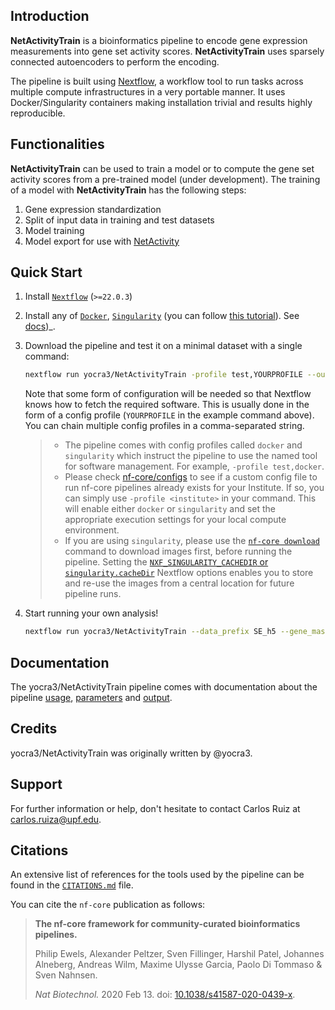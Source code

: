 ## Introduction

**NetActivityTrain** is a bioinformatics pipeline to encode gene expression measurements into gene set activity scores. **NetActivityTrain** uses sparsely connected autoencoders to perform the encoding.

The pipeline is built using [Nextflow](https://www.nextflow.io), a workflow tool to run tasks across multiple compute infrastructures in a very portable manner. It uses Docker/Singularity containers making installation trivial and results highly reproducible.

## Functionalities

**NetActivityTrain** can be used to train a model or to compute the gene set activity scores from a pre-trained model (under development). The training of a model with **NetActivityTrain** has the following steps:

1. Gene expression standardization
2. Split of input data in training and test datasets
3. Model training
4. Model export for use with [NetActivity](https://bioconductor.org/packages/release/bioc/html/NetActivity.html)

## Quick Start

1. Install [`Nextflow`](https://www.nextflow.io/docs/latest/getstarted.html#installation) (`>=22.0.3`)

2. Install any of [`Docker`](https://docs.docker.com/engine/installation/), [`Singularity`](https://www.sylabs.io/guides/3.0/user-guide/) (you can follow [this tutorial](https://singularity-tutorial.github.io/01-installation/)). See [docs](https://nf-co.re/usage/configuration#basic-configuration-profiles))_.

3. Download the pipeline and test it on a minimal dataset with a single command:

   ```bash
   nextflow run yocra3/NetActivityTrain -profile test,YOURPROFILE --outdir <OUTDIR>
   ```

   Note that some form of configuration will be needed so that Nextflow knows how to fetch the required software. This is usually done in the form of a config profile (`YOURPROFILE` in the example command above). You can chain multiple config profiles in a comma-separated string.

   > - The pipeline comes with config profiles called `docker` and `singularity` which instruct the pipeline to use the named tool for software management. For example, `-profile test,docker`.
   > - Please check [nf-core/configs](https://github.com/nf-core/configs#documentation) to see if a custom config file to run nf-core pipelines already exists for your Institute. If so, you can simply use `-profile <institute>` in your command. This will enable either `docker` or `singularity` and set the appropriate execution settings for your local compute environment.
   > - If you are using `singularity`, please use the [`nf-core download`](https://nf-co.re/tools/#downloading-pipelines-for-offline-use) command to download images first, before running the pipeline. Setting the [`NXF_SINGULARITY_CACHEDIR` or `singularity.cacheDir`](https://www.nextflow.io/docs/latest/singularity.html?#singularity-docker-hub) Nextflow options enables you to store and re-use the images from a central location for future pipeline runs.

4. Start running your own analysis!


   ```bash
   nextflow run yocra3/NetActivityTrain --data_prefix SE_h5 --gene_mask gene_mask.txt --network network.py --network_params params.py --outdir <OUTDIR> -profile <docker/singularity/podman/shifter/charliecloud/conda/institute>
   ```

## Documentation

The yocra3/NetActivityTrain pipeline comes with documentation about the pipeline [usage](docs/usage.md), [parameters](./schema.md) and [output](docs/output.md).

## Credits

yocra3/NetActivityTrain was originally written by @yocra3.


## Support

For further information or help, don't hesitate to contact Carlos Ruiz at carlos.ruiza@upf.edu.

## Citations

<!-- TODO nf-core: Add citation for pipeline after first release. Uncomment lines below and update Zenodo doi and badge at the top of this file. -->
<!-- If you use  yocra3/NetActivityTrain for your analysis, please cite it using the following doi: [10.5281/zenodo.XXXXXX](https://doi.org/10.5281/zenodo.XXXXXX) -->

<!-- TODO nf-core: Add bibliography of tools and data used in your pipeline -->

An extensive list of references for the tools used by the pipeline can be found in the [`CITATIONS.md`](CITATIONS.md) file.

You can cite the `nf-core` publication as follows:

> **The nf-core framework for community-curated bioinformatics pipelines.**
>
> Philip Ewels, Alexander Peltzer, Sven Fillinger, Harshil Patel, Johannes Alneberg, Andreas Wilm, Maxime Ulysse Garcia, Paolo Di Tommaso & Sven Nahnsen.
>
> _Nat Biotechnol._ 2020 Feb 13. doi: [10.1038/s41587-020-0439-x](https://dx.doi.org/10.1038/s41587-020-0439-x).
